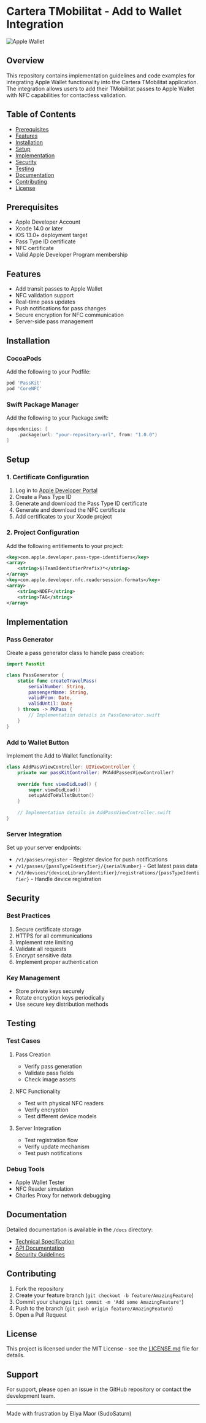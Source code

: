 # Cartera TMobilitat - Add to Wallet Integration
![Apple Wallet](https://upload.wikimedia.org/wikipedia/commons/thumb/3/30/Add_to_Apple_Wallet_badge.svg/512px-Add_to_Apple_Wallet_badge.svg.png)

## Overview
This repository contains implementation guidelines and code examples for integrating Apple Wallet functionality into the Cartera TMobilitat application. The integration allows users to add their TMobilitat passes to Apple Wallet with NFC capabilities for contactless validation.

## Table of Contents
- [Prerequisites](#prerequisites)
- [Features](#features)
- [Installation](#installation)
- [Setup](#setup)
- [Implementation](#implementation)
- [Security](#security)
- [Testing](#testing)
- [Documentation](#documentation)
- [Contributing](#contributing)
- [License](#license)

## Prerequisites
- Apple Developer Account
- Xcode 14.0 or later
- iOS 13.0+ deployment target
- Pass Type ID certificate
- NFC certificate
- Valid Apple Developer Program membership

## Features
- Add transit passes to Apple Wallet
- NFC validation support
- Real-time pass updates
- Push notifications for pass changes
- Secure encryption for NFC communication
- Server-side pass management

## Installation

### CocoaPods
Add the following to your Podfile:
```ruby
pod 'PassKit'
pod 'CoreNFC'
```

### Swift Package Manager
Add the following to your Package.swift:
```swift
dependencies: [
    .package(url: "your-repository-url", from: "1.0.0")
]
```

## Setup

### 1. Certificate Configuration
1. Log in to [Apple Developer Portal](https://developer.apple.com)
2. Create a Pass Type ID
3. Generate and download the Pass Type ID certificate
4. Generate and download the NFC certificate
5. Add certificates to your Xcode project

### 2. Project Configuration
Add the following entitlements to your project:
```xml
<key>com.apple.developer.pass-type-identifiers</key>
<array>
    <string>$(TeamIdentifierPrefix)*</string>
</array>
<key>com.apple.developer.nfc.readersession.formats</key>
<array>
    <string>NDEF</string>
    <string>TAG</string>
</array>
```

## Implementation

### Pass Generator
Create a pass generator class to handle pass creation:

```swift
import PassKit

class PassGenerator {
    static func createTravelPass(
        serialNumber: String,
        passengerName: String,
        validFrom: Date,
        validUntil: Date
    ) throws -> PKPass {
        // Implementation details in PassGenerator.swift
    }
}
```

### Add to Wallet Button
Implement the Add to Wallet functionality:

```swift
class AddPassViewController: UIViewController {
    private var passKitController: PKAddPassesViewController?
    
    override func viewDidLoad() {
        super.viewDidLoad()
        setupAddToWalletButton()
    }
    
    // Implementation details in AddPassViewController.swift
}
```

### Server Integration
Set up your server endpoints:
- `/v1/passes/register` - Register device for push notifications
- `/v1/passes/{passTypeIdentifier}/{serialNumber}` - Get latest pass data
- `/v1/devices/{deviceLibraryIdentifier}/registrations/{passTypeIdentifier}` - Handle device registration

## Security

### Best Practices
1. Secure certificate storage
2. HTTPS for all communications
3. Implement rate limiting
4. Validate all requests
5. Encrypt sensitive data
6. Implement proper authentication

### Key Management
- Store private keys securely
- Rotate encryption keys periodically
- Use secure key distribution methods

## Testing

### Test Cases
1. Pass Creation
   - Verify pass generation
   - Validate pass fields
   - Check image assets

2. NFC Functionality
   - Test with physical NFC readers
   - Verify encryption
   - Test different device models

3. Server Integration
   - Test registration flow
   - Verify update mechanism
   - Test push notifications

### Debug Tools
- Apple Wallet Tester
- NFC Reader simulation
- Charles Proxy for network debugging

## Documentation
Detailed documentation is available in the `/docs` directory:
- [Technical Specification](docs/TECHNICAL_SPEC.md)
- [API Documentation](docs/API.md)
- [Security Guidelines](docs/SECURITY.md)

## Contributing
1. Fork the repository
2. Create your feature branch (`git checkout -b feature/AmazingFeature`)
3. Commit your changes (`git commit -m 'Add some AmazingFeature'`)
4. Push to the branch (`git push origin feature/AmazingFeature`)
5. Open a Pull Request

## License
This project is licensed under the MIT License - see the [LICENSE.md](LICENSE.md) file for details.

## Support
For support, please open an issue in the GitHub repository or contact the development team.

---
Made with frustration by Eliya Maor (SudoSaturn)
